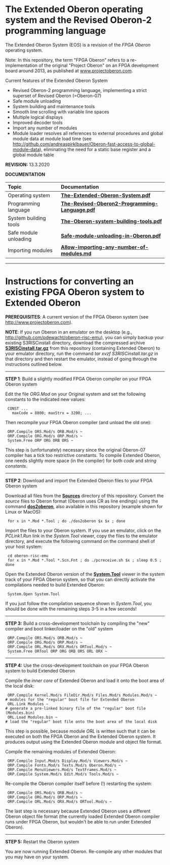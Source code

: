 # The Extended Oberon operating system and the Revised Oberon-2 programming language
The Extended Oberon System (EOS) is a revision of the *FPGA Oberon* operating system.

Note: In this repository, the term "FPGA Oberon" refers to a re-implementation of the original "Project Oberon" on an FPGA development board around 2013, as published at www.projectoberon.com.

Current features of the Extended Oberon System

* Revised Oberon-2 programming language, implementing a strict superset of Revised Oberon (=Oberon-07)
* Safe module unloading
* System building and maintenance tools
* Smooth line scrolling with variable line spaces
* Multiple logical displays
* Improved decoder tools
* Import any number of modules
* Module loader resolves all references to external procedures and global module data at module load time (see http://github.com/andreaspirklbauer/Oberon-fast-access-to-global-module-data), eliminating the need for a  static base register and a global module table

**REVISION:** 13.3.2020

**DOCUMENTATION**

| Topic  | Documentation |
| :------------- | :------------- |
| Operating system  | [**The-Extended-Oberon-System.pdf**](Documentation/The-Extended-Oberon-System.pdf)  |
| Programming language  | [**The-Revised-Oberon2-Programming-Language.pdf**](Documentation/The-Revised-Oberon2-Programming-Language.pdf)  |
| System building tools  | [**The-Oberon-system-building-tools.pdf**](Documentation/The-Oberon-system-building-tools.pdf)  |
| Safe module unloading  | [**Safe-module-unloading-in-Oberon.pdf**](Documentation/Safe-module-unloading-in-Oberon.pdf) |
| Importing modules  | [**Allow-importing-any-number-of-modules.md**](Documentation/Allow-importing-any-number-of-modules.md)  |

------------------------------------------------------

# Instructions for converting an existing FPGA Oberon system to Extended Oberon

**PREREQUISITES**: A current version of the FPGA Oberon system (see http://www.projectoberon.com).

**NOTE**: If you run Oberon in an emulator on the desktop (e.g., http://github.com/pdewacht/oberon-risc-emu), you can simply backup your existing S3RISCinstall directory, download the compressed archive [**S3RISCinstall.tar.gz**](Documentation/S3RISCinstall.tar.gz) from this repository (containing Extended Oberon) to your emulator directory, run the command *tar xvzf S3RISCinstall.tar.gz* in that directory and then restart the emulator, instead of going through the instructions outlined below.

------------------------------------------------------

**STEP 1**: Build a slightly modified FPGA Oberon compiler on your FPGA Oberon system

Edit the file *ORG.Mod* on your Original system and set the following constants to the indicated new values:

     CONST ...
       maxCode = 8800; maxStrx = 3200; ...

Then recompile your FPGA Oberon compiler (and unload the old one):

     ORP.Compile ORS.Mod/s ORB.Mod/s ~
     ORP.Compile ORG.Mod/s ORP.Mod/s ~
     System.Free ORP ORG ORB ORS ~

This step is (unfortunately) necessary since the original Oberon-07 compiler has a tick too restrictive constants. To compile Extended Oberon, one needs slightly more space (in the compiler) for both *code* and *string constants*.

------------------------------------------------------

**STEP 2**: Download and import the Extended Oberon files to your FPGA Oberon system

Download all files from the [**Sources**](Sources/) directory of this repository. Convert the *source* files to Oberon format (Oberon uses CR as line endings) using the command [**dos2oberon**](dos2oberon), also available in this repository (example shown for Linux or MacOS):

     for x in *.Mod *.Tool ; do ./dos2oberon $x $x ; done

Import the files to your Oberon system. If you use an emulator, click on the *PCLink1.Run* link in the *System.Tool* viewer, copy the files to the emulator directory, and execute the following command on the command shell of your host system:

     cd oberon-risc-emu
     for x in *.Mod *.Tool *.Scn.Fnt ; do ./pcreceive.sh $x ; sleep 0.5 ; done

Open the Extended Oberon version of the [**System.Tool**](Sources/System.Tool) viewer in the system track of your FPGA Oberon system, so that you can directly activate the compilations needed to build Extended Oberon:

     System.Open System.Tool

If you just follow the compilation sequence shown in *System.Tool*, you should be done with the remaining steps 3-5 in a few seconds!

------------------------------------------------------

**STEP 3:** Build a cross-development toolchain by compiling the "new" compiler and boot linker/loader on the "old" system

     ORP.Compile ORS.Mod/s ORB.Mod/s ~
     ORP.Compile ORG.Mod/s ORP.Mod/s ~
     ORP.Compile ORL.Mod/s ORX.Mod/s ORTool.Mod/s ~
     System.Free ORTool ORP ORG ORB ORS ORL ORX ~

------------------------------------------------------

**STEP 4:** Use the cross-development toolchain on your FPGA Oberon system to build Extended Oberon

Compile the *inner core* of Extended Oberon and load it onto the boot area of the local disk:

     ORP.Compile Kernel.Mod/s FileDir.Mod/s Files.Mod/s Modules.Mod/s ~    # modules for the "regular" boot file for Extended Oberon
     ORL.Link Modules ~                                                    # generate a pre-linked binary file of the "regular" boot file (Modules.bin)
     ORL.Load Modules.bin ~                                                # load the "regular" boot file onto the boot area of the local disk

This step is possible, because module *ORL* is written such that it can be executed on both the FPGA Oberon and the Extended Oberon system. It produces output using the Extended Oberon module and object file format.

Compile the remaining modules of Extended Oberon:

     ORP.Compile Input.Mod/s Display.Mod/s Viewers.Mod/s ~
     ORP.Compile Fonts.Mod/s Texts.Mod/s Oberon.Mod/s ~
     ORP.Compile MenuViewers.Mod/s TextFrames.Mod/s ~
     ORP.Compile System.Mod/s Edit.Mod/s Tools.Mod/s ~

Re-compile the Oberon compiler itself before (!) restarting the system:

     ORP.Compile ORS.Mod/s ORB.Mod/s ~
     ORP.Compile ORG.Mod/s ORP.Mod/s ~
     ORP.Compile ORL.Mod/s ORX.Mod/s ORTool.Mod/s ~

The last step is necessary because Extended Oberon uses a different Oberon object file format (the currently loaded Extended Oberon compiler runs under FPGA Oberon, but wouldn't be able to run under Extended Oberon).

------------------------------------------------------

**STEP 5:** Restart the Oberon system

You are now running Extended Oberon. Re-compile any other modules that you may have on your system.
